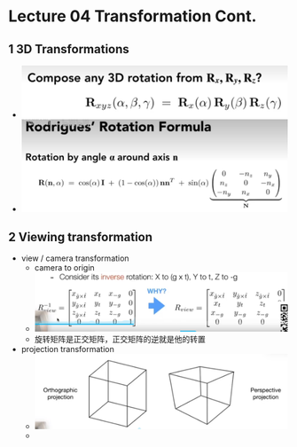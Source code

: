 # Lecture 04 Transformation Cont.



## 1 3D Transformations

- ![image-20221102094812838](assets/image-20221102094812838.png)
- ![image-20221102094844088](assets/image-20221102094844088.png)

## 2 Viewing transformation

- view / camera transformation
  - camera to origin 
  - ![image-20221102102401961](assets/image-20221102102401961.png)
  - 旋转矩阵是正交矩阵，正交矩阵的逆就是他的转置
- projection transformation
  - ![image-20221102103248021](assets/image-20221102103248021.png)
  - 